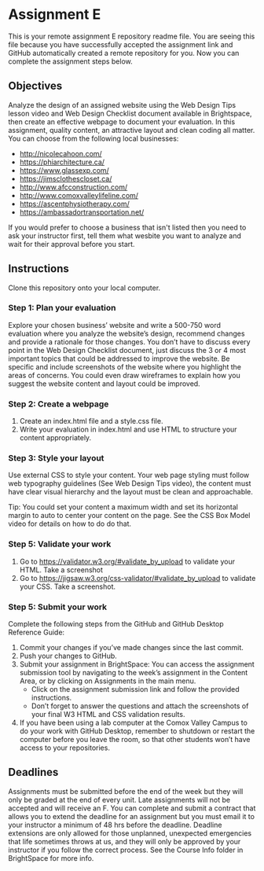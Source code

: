 # Assignment E
This is your remote assignment E repository readme file. You are seeing this file because you have successfully accepted the assignment link and GitHub automatically created a remote repository for you. Now you can complete the assignment steps below.

## Objectives
Analyze the design of an assigned website using the Web Design Tips lesson video and Web Design Checklist document available in Brightspace, then create an effective webpage to document your evaluation. In this assignment, quality content, an attractive layout and clean coding all matter.
You can choose from the following local businesses:
  - http://nicolecahoon.com/ 
  - https://phiarchitecture.ca/
  - https://www.glassexp.com/
  - https://jimsclothescloset.ca/
  - http://www.afcconstruction.com/
  - http://www.comoxvalleylifeline.com/
  - https://ascentphysiotherapy.com/
  - https://ambassadortransportation.net/

If you would prefer to choose a business that isn't listed then you need to ask your instructor first, tell them what wesbite you want to analyze and wait for their approval before you start.

## Instructions
Clone this repository onto your local computer.

### Step 1: Plan your evaluation
Explore your chosen business’ website and write a 500-750 word evaluation where you analyze the website’s design, recommend changes and provide a rationale for those changes. You don’t have to discuss every point in the Web Design Checklist document, just discuss the 3 or 4 most important topics that could be addressed to improve the website. Be specific and include screenshots of the website where you highlight the areas of concerns. You could even draw wireframes to explain how you suggest the website content and layout could be improved.

### Step 2: Create a webpage
  1. Create an index.html file and a style.css file.
  2. Write your evaluation in index.html and use HTML to structure your content appropriately. 

### Step 3: Style your layout
Use external CSS to style your content. Your web page styling must follow web typography guidelines (See Web Design Tips video), the content must have clear visual hierarchy and the layout must be clean and approachable. 

Tip: You could set your content a maximum width and set its horizontal margin to auto to center your content on the page. See the CSS Box Model video for details on how to do do that. 

### Step 5: Validate your work
1. Go to https://validator.w3.org/#validate_by_upload to validate your HTML. Take a screenshot
2. Go to https://jigsaw.w3.org/css-validator/#validate_by_upload to validate your CSS. Take a screenshot.

### Step 5: Submit your work
Complete the following steps from the GitHub and GitHub Desktop Reference Guide:
1. Commit your changes if you’ve made changes since the last commit.
2. Push your changes to GitHub.
3. Submit your assignment in BrightSpace:
You can access the assignment submission tool by navigating to the week’s assignment in the Content Area, or by clicking on Assignments in the main menu. 
    * Click on the assignment submission link and follow the provided instructions. 
    * Don’t forget to answer the questions and attach the screenshots of your final W3 HTML and CSS validation results.
4. If you have been using a lab computer at the Comox Valley Campus to do your work with GitHub Desktop, remember to shutdown or restart the computer before you leave the room, so that other students won’t have access to your repositories.

## Deadlines
Assignments must be submitted before the end of the week but they will only be graded at the end of every unit. Late assignments will not be accepted and will receive an F. You can complete and submit a contract that allows you to extend the deadline for an assignment but you must email it to your instructor a minimum of 48 hrs before the deadline. Deadline extensions are only allowed for those unplanned, unexpected emergencies that life sometimes throws at us, and they will only be approved by your instructor if you follow the correct process. See the Course Info folder in BrightSpace for more info.
